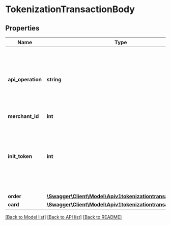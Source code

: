 # TokenizationTransactionBody

## Properties
Name | Type | Description | Notes
------------ | ------------- | ------------- | -------------
**api_operation** | **string** | Type of token order (PAY: generate token and include payment if needed or PAY_BY_TOKEN: pay by token generated before) | [optional] 
**merchant_id** | **int** | Merchant ID | [optional] 
**init_token** | **int** | Required with api_operation &#x3D; PAY, distinguish orders only generate token or include payment. (1: Only generate token, 0: Include payment) | [optional] 
**order** | [**\Swagger\Client\Model\Apiv1tokenizationtransactionOrder**](Apiv1tokenizationtransactionOrder.md) |  | [optional] 
**card** | [**\Swagger\Client\Model\Apiv1tokenizationtransactionCard**](Apiv1tokenizationtransactionCard.md) |  | [optional] 

[[Back to Model list]](../../README.md#documentation-for-models) [[Back to API list]](../../README.md#documentation-for-api-endpoints) [[Back to README]](../../README.md)

